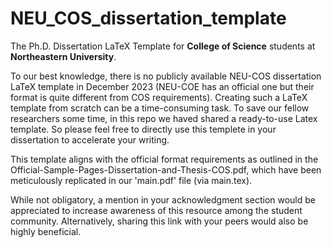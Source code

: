 # NEU_COS_dissertation_template

The Ph.D. Dissertation LaTeX Template for **College of Science** students at **Northeastern University**.

To our best knowledge, there is no publicly available NEU-COS dissertation LaTeX template in December 2023 (NEU-COE has an official one but their format is quite different from COS requirements). Creating such a LaTeX template from scratch can be a time-consuming task. To save our fellow researchers some time, in this repo we haved shared a ready-to-use Latex template. So please feel free to directly use this templete in your dissertation to accelerate your writing.

This template aligns with the official format requirements as outlined in the Official-Sample-Pages-Dissertation-and-Thesis-COS.pdf, which have been meticulously replicated in our 'main.pdf' file (via main.tex).

While not obligatory, a mention in your acknowledgment section would be appreciated to increase awareness of this resource among the student community. Alternatively, sharing this link with your peers would also be highly beneficial.
